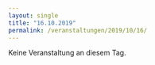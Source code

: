 ```yaml
---
layout: single
title: "16.10.2019"
permalink: /veranstaltungen/2019/10/16/
---
```


Keine Veranstaltung an diesem Tag.

